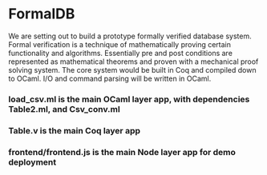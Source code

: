 # FormalDB
We are setting out to build a prototype formally verified database system. Formal verification is a technique of mathematically proving certain functionality and algorithms. Essentially pre and post conditions are represented as mathematical theorems and proven with a mechanical proof solving system. The core system would be built in Coq and compiled down to OCaml. I/O and command parsing will be written in OCaml.

### load_csv.ml is the main OCaml layer app, with dependencies Table2.ml, and Csv_conv.ml

### Table.v is the main Coq layer app

### frontend/frontend.js is the main Node layer app for demo deployment 
